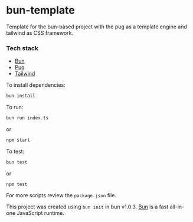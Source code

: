 # bun-template
Template for the bun-based project with the pug as a template engine and tailwind as CSS framework.

### Tech stack
- [Bun](https://bun.sh/)
- [Pug](https://pugjs.org/)
- [Tailwind](https://tailwindcss.com/)

To install dependencies:

```bash
bun install
```

To run:

```bash
bun run index.ts
```

or

```bash
npm start
```

To test:

```bash
bun test
```

or

```
npm test
```

For more scripts review the `package.json` file.

This project was created using `bun init` in bun v1.0.3. [Bun](https://bun.sh) is a fast all-in-one JavaScript runtime.
